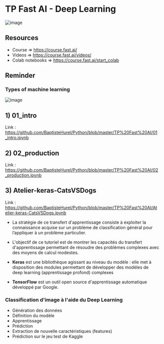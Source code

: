 # TP Fast AI - Deep Learning
![image](https://user-images.githubusercontent.com/58144828/149974222-0bb940ce-24ed-44cd-a7a6-d393d683a724.png)

## Resources 
- Course => https://course.fast.ai/
- Videos => https://course.fast.ai/videos/
- Colab notebooks => https://course.fast.ai/start_colab

## Reminder
### Types of machine learning
![image](https://user-images.githubusercontent.com/58144828/149974222-0bb940ce-24ed-44cd-a7a6-d393d683a724.png)

## 1) 01_intro
Link : https://github.com/BaptisteHurel/Python/blob/master/TP%20Fast%20AI/01_intro.ipynb

## 2) 02_production
Link : https://github.com/BaptisteHurel/Python/blob/master/TP%20Fast%20AI/02_production.ipynb

## 3) Atelier-keras-CatsVSDogs
Link : https://github.com/BaptisteHurel/Python/blob/master/TP%20Fast%20AI/Atelier-keras-CatsVSDogs.ipynb

- La stratégie de ce transfert d'apprentissage consiste à exploiter la connaissance acquise sur un problème de classification général pour l’appliquer à un problème particulier.
- L'objectif de ce tutoriel est de montrer les capacités du transfert d'apprentissage permettant de résoudre des problèmes complexes avec des moyens de calcul modestes.
  
- **Keras** est une bibliothèque agissant au niveau du modèle : elle met à disposition des modules permettant de développer des modèles de deep learning (apprentissage profond) complexes
- **TensorFlow** est un outil open source d'apprentissage automatique développé par Google.

### Classification d'image à l'aide du Deep Learning
- Génération des données
- Définition du modèle
- Apprentissage
- Prédiction
- Extraction de nouvelle caractéristiques (features)
- Prédiction sur le jeu test de Kaggle